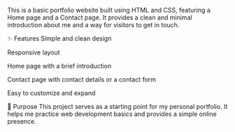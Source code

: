 This is a basic portfolio website built using HTML and CSS, featuring a Home page and a Contact page. It provides a clean and minimal introduction about me and a way for visitors to get in touch.

✨ Features
Simple and clean design

Responsive layout

Home page with a brief introduction

Contact page with contact details or a contact form

Easy to customize and expand

🚀 Purpose
This project serves as a starting point for my personal portfolio. It helps me practice web development basics and provides a simple online presence.
